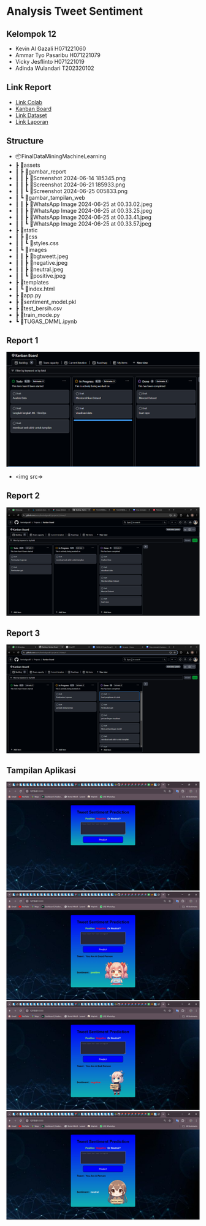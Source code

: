 # Analysis Tweet Sentiment

## Kelompok 12

- Kevin Al Gazali H071221060
- Ammar Tyo Pasaribu H071221079
- Vicky Jesflinto H071221019
- Adinda Wulandari T202320102

## Link Report

- [Link Colab](https://colab.research.google.com/drive/1-jG79iEHCnN22bRbTDorYJ5gRTOLdmSe)
- [Kanban Board](https://github.com/users/kevinalgazali1/projects/1)
- [Link Dataset](https://www.kaggle.com/datasets/abhi8923shriv/sentiment-analysis-dataset)
- [Link Laporan]()

## Structure

- 📦FinalDataMiningMachineLearning
-  ┣ 📂assets
-  ┃ ┣ 📂gambar_report
-  ┃ ┃ ┣ 📜Screenshot 2024-06-14 185345.png
-  ┃ ┃ ┣ 📜Screenshot 2024-06-21 185933.png
-  ┃ ┃ ┗ 📜Screenshot 2024-06-25 005833.png
-  ┃ ┗ 📂gambar_tampilan_web
-  ┃ ┃ ┣ 📜WhatsApp Image 2024-06-25 at 00.33.02.jpeg
-  ┃ ┃ ┣ 📜WhatsApp Image 2024-06-25 at 00.33.25.jpeg
-  ┃ ┃ ┣ 📜WhatsApp Image 2024-06-25 at 00.33.41.jpeg
-  ┃ ┃ ┗ 📜WhatsApp Image 2024-06-25 at 00.33.57.jpeg
-  ┣ 📂static
-  ┃ ┣ 📂css
-  ┃ ┃ ┗ 📜styles.css
-  ┃ ┗ 📂images
-  ┃ ┃ ┣ 📜bgtweett.jpeg
-  ┃ ┃ ┣ 📜negative.jpeg
-  ┃ ┃ ┣ 📜neutral.jpeg
-  ┃ ┃ ┗ 📜positive.jpeg
-  ┣ 📂templates
-  ┃ ┗ 📜index.html
-  ┣ 📜app.py
-  ┣ 📜sentiment_model.pkl
-  ┣ 📜test_bersih.csv
-  ┣ 📜train_mode.py
-  ┗ 📜TUGAS_DMML.ipynb

## Report 1

![alt text](</FinalDataMiningMachineLearning/assets/gambar_report/Screenshot 2024-06-14 185345.png>)
- <img src=>

## Report 2

![alt text](</FinalDataMiningMachineLearning/assets/gambar_report/Screenshot 2024-06-21 185933.png>)

## Report 3

![alt text](</FinalDataMiningMachineLearning/assets/gambar_report/Screenshot 2024-06-25 005833.png>)

## Tampilan Aplikasi

![alt text](</FinalDataMiningMachineLearning/assets/gambar_tampilan_web/WhatsApp Image 2024-06-25 at 00.33.02.jpeg>)
![alt text](</FinalDataMiningMachineLearning/assets/gambar_tampilan_web/WhatsApp Image 2024-06-25 at 00.33.25.jpeg>)
![alt text](</FinalDataMiningMachineLearning/assets/gambar_tampilan_web/WhatsApp Image 2024-06-25 at 00.33.41.jpeg>)
![alt text](</FinalDataMiningMachineLearning/assets/gambar_tampilan_web/WhatsApp Image 2024-06-25 at 00.33.57.jpeg>)